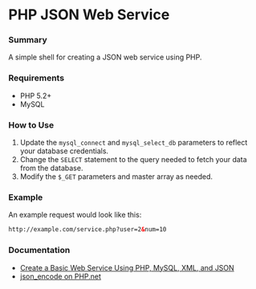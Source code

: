 # PHP JSON Web Service

### Summary
A simple shell for creating a JSON web service using PHP.

### Requirements
+ PHP 5.2+
+ MySQL

### How to Use
1. Update the `mysql_connect` and `mysql_select_db` parameters to reflect your database credentials.
1. Change the `SELECT` statement to the query needed to fetch your data from the database.
1. Modify the `$_GET` parameters and master array as needed.


### Example
An example request would look like this:

```html
http://example.com/service.php?user=2&num=10
```

### Documentation
+ [Create a Basic Web Service Using PHP, MySQL, XML, and JSON](http://davidwalsh.name/web-service-php-mysql-xml-json)
+ [json_encode on PHP.net](http://php.net/manual/en/function.json-encode.php)